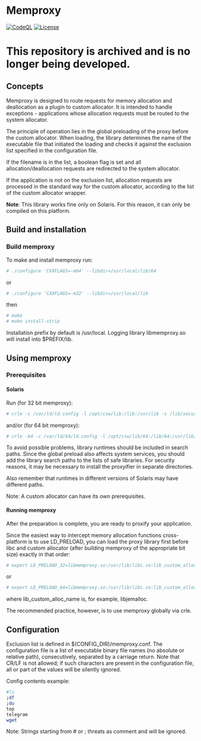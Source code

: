 # Memproxy
[![CodeQL](https://github.com/yvoinov/memproxy/actions/workflows/codeql-analysis.yml/badge.svg)](https://github.com/yvoinov/memproxy/actions/workflows/codeql-analysis.yml) [![License](https://img.shields.io/badge/License-BSD%203--Clause-blue.svg)](https://github.com/yvoinov/memproxy/blob/main/LICENSE)

# This repository is archived and is no longer being developed.

## Concepts

Memproxy is designed to route requests for memory allocation and deallocation as a plugin to custom allocator. It is intended to handle exceptions - applications whose allocation requests must be routed to the system allocator.

The principle of operation lies in the global preloading of the proxy before the custom allocator. When loading, the library determines the name of the executable file that initiated the loading and checks it against the exclusion list specified in the configuration file.

If the filename is in the list, a boolean flag is set and all allocation/deallocation requests are redirected to the system allocator.

If the application is not on the exclusion list, allocation requests are processed in the standard way for the custom allocator, according to the list of the custom allocator wrapper.

**Note**: This library works fine only on Solaris. For this reason, it can only be compiled on this platform.

## Build and installation


### Build memproxy

To make and install memproxy run:

```sh
# ./configure 'CXXFLAGS=-m64' --libdir=/usr/local/lib/64
```
or

```sh
# ./configure 'CXXFLAGS=-m32' --libdir=/usr/local/lib
```
then

```sh
# make
# make install-strip
```
Installation prefix by default is /usr/local. Logging library libmemproxy.so will install into $PREFIX/lib.

## Using memproxy

### Prerequisites

#### Solaris
Run (for 32 bit memproxy):

```sh
# crle -c /var/ld/ld.config -l /opt/csw/lib:/lib:/usr/lib -s /lib/secure:/usr/lib/secure:/usr/lib:/usr/local/lib
```
and/or (for 64 bit memproxy):

```sh
# crle -64 -c /var/ld/64/ld.config -l /opt/csw/lib/64:/lib/64:/usr/lib/64 -s /lib/secure/64:/usr/lib/secure/64:/usr/local/lib/64
```

To avoid possible problems, library runtimes should be included in search paths. Since the global preload also affects system  services, you should add the library search paths to the lists of safe libraries. For security reasons, it may be necessary to install the proxyifier in separate directories.

Also  remember that runtimes in different versions of Solaris may have different paths.

Note: A custom allocator can have its own prerequisites.

#### Running memproxy
After the preparation is complete, you are ready to proxify your application.

Since  the  easiest  way to intercept memory allocation functions cross-platform
is    to   use   LD_PRELOAD,   you   can   load  the proxy library first before
libc  and custom allocator (after building memproxy of the appropriate bit size)
exactly in that order:

```sh
# export LD_PRELOAD_32=libmemproxy.so:/usr/lib/libc.so:lib_custom_alloc_name.so
```

or

```sh
# export LD_PRELOAD_64=libmemproxy.so:/usr/lib/libc.so:lib_custom_alloc_name.so
```

where lib_custom_alloc_name is, for example, libjemalloc.

The recommended practice, however, is to use memproxy globally via crle.

## Configuration

Exclusion list is defined in $(CONFIG_DIR)/memproxy.conf. The configuration file is a list of executable binary file names (no absolute or relative path), consecutively, separated by a carriage return. Note that CR/LF is not allowed; if such characters are present in the configuration file, all or part of the values will be silently ignored.

Config contents example:

```sh
#ls
;df
;du
top
telegram
wget
```
Note: Strings starting from # or ; threats as comment and will be ignored.
